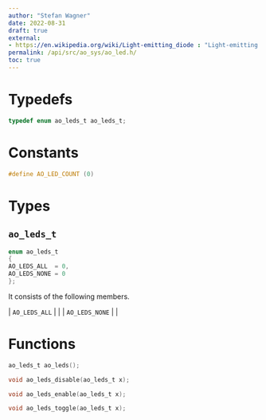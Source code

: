 ```yaml
---
author: "Stefan Wagner"
date: 2022-08-31
draft: true
external:
- https://en.wikipedia.org/wiki/Light-emitting_diode : "Light-emitting diode"
permalink: /api/src/ao_sys/ao_led.h/
toc: true
---
```


# Typedefs

```c
typedef enum ao_leds_t ao_leds_t;
```

# Constants

```c
#define AO_LED_COUNT (0)
```

# Types

## `ao_leds_t`

```c
enum ao_leds_t
{
AO_LEDS_ALL  = 0,
AO_LEDS_NONE = 0
};
```

It consists of the following members.

| `AO_LEDS_ALL` | |
| `AO_LEDS_NONE` | |

# Functions

```c
ao_leds_t ao_leds();
```

```c
void ao_leds_disable(ao_leds_t x);
```

```c
void ao_leds_enable(ao_leds_t x);
```

```c
void ao_leds_toggle(ao_leds_t x);
```
